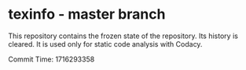 # texinfo - master branch

This repository contains the frozen state of the repository.
Its history is cleared. It is used only for static code
analysis with Codacy.

Commit Time: 1716293358